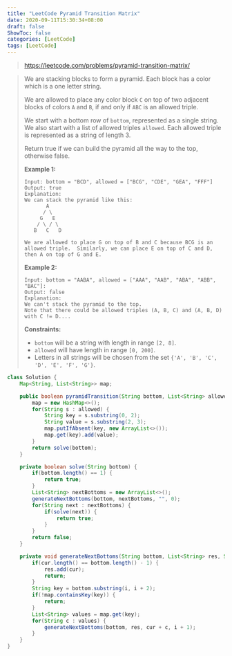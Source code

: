 ```yaml
---
title: "LeetCode Pyramid Transition Matrix"
date: 2020-09-11T15:30:34+08:00
draft: false
ShowToc: false
categories: [LeetCode]
tags: [LeetCode]
---
```


> https://leetcode.com/problems/pyramid-transition-matrix/

> We are stacking blocks to form a pyramid. Each block has a color which is a one letter string.
>
> We are allowed to place any color block `C` on top of two adjacent blocks of colors `A` and `B`, if and only if `ABC` is an allowed triple.
>
> We start with a bottom row of `bottom`, represented as a single string. We also start with a list of allowed triples `allowed`. Each allowed triple is represented as a string of length 3.
>
> Return true if we can build the pyramid all the way to the top, otherwise false.
>
> **Example 1:**
>
> ```
> Input: bottom = "BCD", allowed = ["BCG", "CDE", "GEA", "FFF"]
> Output: true
> Explanation:
> We can stack the pyramid like this:
>        A
>       / \
>      G   E
>     / \ / \
>    B   C   D
>
> We are allowed to place G on top of B and C because BCG is an allowed triple.  Similarly, we can place E on top of C and D, then A on top of G and E.
> ```
>
> **Example 2:**
>
> ```.
> Input: bottom = "AABA", allowed = ["AAA", "AAB", "ABA", "ABB", "BAC"]:
> Output: false
> Explanation:
> We can't stack the pyramid to the top.
> Note that there could be allowed triples (A, B, C) and (A, B, D) with C != D....
> ```
>
> **Constraints:**
>
> - `bottom` will be a string with length in range `[2, 8]`.
> - `allowed` will have length in range `[0, 200]`.
> - Letters in all strings will be chosen from the set `{'A', 'B', 'C', 'D', 'E', 'F', 'G'}`.

```java
class Solution {
    Map<String, List<String>> map;

    public boolean pyramidTransition(String bottom, List<String> allowed) {
        map = new HashMap<>();
        for(String s : allowed) {
            String key = s.substring(0, 2);
            String value = s.substring(2, 3);
            map.putIfAbsent(key, new ArrayList<>());
            map.get(key).add(value);
        }
        return solve(bottom);
    }

    private boolean solve(String bottom) {
        if(bottom.length() == 1) {
            return true;
        }
        List<String> nextBottoms = new ArrayList<>();
        generateNextBottoms(bottom, nextBottoms, "", 0);
        for(String next : nextBottoms) {
            if(solve(next)) {
                return true;
            }
        }
        return false;
    }

    private void generateNextBottoms(String bottom, List<String> res, String cur, int i) {
        if(cur.length() == bottom.length() - 1) {
            res.add(cur);
            return;
        }
        String key = bottom.substring(i, i + 2);
        if(!map.containsKey(key)) {
            return;
        }
        List<String> values = map.get(key);
        for(String c : values) {
            generateNextBottoms(bottom, res, cur + c, i + 1);
        }
    }
}
```
